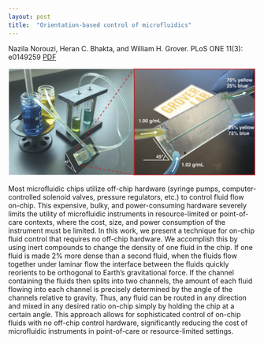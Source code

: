 ```yaml
---
layout: post
title:  "Orientation-based control of microfluidics"
---
```


Nazila Norouzi, Heran C. Bhakta, and William H. Grover.  PLoS ONE 11(3): e0149259  [PDF](/assets/orientation-based-microfluidics.pdf)

<img src="/assets/orientation-based-microfluidics.png">

Most microfluidic chips utilize off-chip hardware (syringe pumps, computer-controlled solenoid valves, pressure regulators, etc.) to control fluid flow on-chip. This expensive, bulky, and power-consuming hardware severely limits the utility of microfluidic instruments in resource-limited or point-of-care contexts, where the cost, size, and power consumption of the instrument must be limited. In this work, we present a technique for on-chip fluid control that requires no off-chip hardware. We accomplish this by using inert compounds to change the density of one fluid in the chip. If one fluid is made 2% more dense than a second fluid, when the fluids flow together under laminar flow the interface between the fluids quickly reorients to be orthogonal to Earth’s gravitational force. If the channel containing the fluids then splits into two channels, the amount of each fluid flowing into each channel is precisely determined by the angle of the channels relative to gravity. Thus, any fluid can be routed in any direction and mixed in any desired ratio on-chip simply by holding the chip at a certain angle. This approach allows for sophisticated control of on-chip fluids with no off-chip control hardware, significantly reducing the cost of microfluidic instruments in point-of-care or resource-limited settings.

